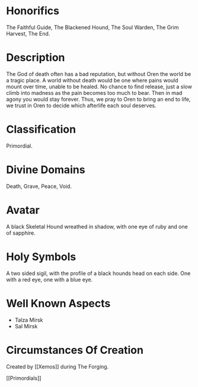 # Honorifics
The Faithful Guide, The Blackened Hound, The Soul Warden, The Grim Harvest, The End.

# Description
The God of death often has a bad reputation, but without Oren the world be a tragic place. A world without death would be one where pains would mount over time, unable to be healed. No chance to find release, just a slow climb into madness as the pain becomes too much to bear. Then in mad agony you would stay forever. Thus, we pray to Oren to bring an end to life, we trust in Oren to decide which afterlife each soul deserves.

# Classification
Primordial.

# Divine Domains
Death, Grave, Peace, Void.

# Avatar
A black Skeletal Hound wreathed in shadow, with one eye of ruby and one of sapphire.

# Holy Symbols
A two sided sigil, with the profile of a black hounds head on each side. One with a red eye, one with a blue eye.

# Well Known Aspects
- Talza Mirsk
- Sal Mirsk

# Circumstances Of Creation
Created by [[Xemos]] during The Forging.

[[Primordials]]